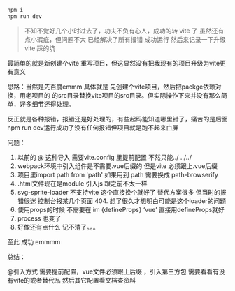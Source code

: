 ```javascript
npm i
npm run dev
```

> 不知不觉好几个小时过去了，功夫不负有心人，成功的转  vite  了 虽然还有点小瑕疵，但问题不大 已经解决了所有报错 成功运行  然后来记录一下升级vite 踩的坑

最简单的就是新创建个vite 重写项目，但这显然没有把我现有的项目升级为vite更有意义

思路：当然是先百度emmm  具体就是 先创建个vite项目，然后把packge依赖对换，用老项目的 的src目录替换vite项目的src目录。但实际操作下来并没有那么简单，好多细节还得处理。

反正就是各种报错，报错还是好处理的，有些起码能知道哪里错了，痛苦的是后面 npm run dev运行成功了没有任何报错但项目就是跑不起来白屏

问题：

1.  以前的 @ 这种导入 需要vite.config 里提前配置 不然只能../  ../../
2. webpack环境中引入组件是不需要.vue后缀的 但是vite 必须跟上.vue后缀
3. 项目里import path from 'path' 如果用到 path 需要换成  path-browserify
4. .html文件现在是module 引入js 跟之前不太一样
5. svg-sprite-loader 不支持vite 这个直接换个就好了 替代方案很多 但当时的报错很迷 控制台报某几个页面 404. 想了很久才想明白可能是这个loader的问题  
6. 使用props的时候 不需要在 im {defineProps} ‘vue’  直接用defineProps就好
7. process 也变了
8. 好像还有点什么 记不清了。。。

至此 成功 emmmm

总结：

@引入方式 需要提前配置，vue文件必须跟上后缀 ，引入第三方包 需要看看有没有vite的或者替代品 然后其它配置看文档查资料

